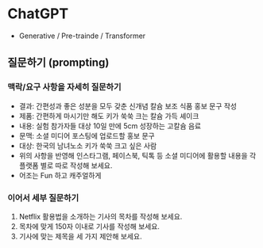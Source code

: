 # ChatGPT
- Generative / Pre-trainde / Transformer 

## 질문하기 (prompting)
### 맥락/요구 사항을 자세히 질문하기
- 결과: 간편성과 좋은 성분을 모두 갖춘 신개념 칼슘 보조 식품 홍보 문구 작성
- 제품: 간편하게 마시기만 해도 키가 쑥쑥 크는 칼슘 가득 셰이크
- 내용: 실험 참가자들 대상 10일 만에 5cm 성장하는 고칼슘 음료
- 문맥: 소셜 미디어 포스팅에 업로드할 홍보 문구
- 대상: 한국의 남녀노소 키가 쑥쑥 크고 싶은 사람
- 위의 사항을 반영해 인스타그램, 페이스북, 틱톡 등 소셜 미디어에 활용할 내용을 각 플랫폼 별로 따로 작성해 보세요.
- 어조는 Fun 하고 캐주얼하게

### 이어서 세부 질문하기
1. Netflix 활용법을 소개하는 기사의 목차를 작성해 보세요.
2. 목차에 맞게 150자 이내로 기사를 작성해 보세요.
3. 기사에 맞는 제목을 세 가지 제안해 보세요.

